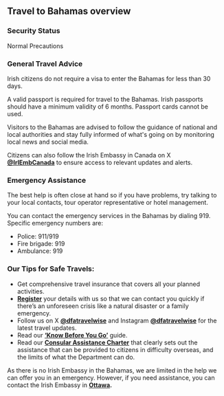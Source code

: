 ## Travel to Bahamas overview

### **Security Status**

Normal Precautions

### **General Travel Advice**

Irish citizens do not require a visa to enter the Bahamas for less than 30 days.

A valid passport is required for travel to the Bahamas. Irish passports should have a minimum validity of 6 months. Passport cards cannot be used.

Visitors to the Bahamas are advised to follow the guidance of national and local authorities and stay fully informed of what's going on by monitoring local news and social media.

Citizens can also follow the Irish Embassy in Canada on X [**@IrlEmbCanada**](https://x.com/IrlEmbCanada?ref_src=twsrc%5Egoogle%7Ctwcamp%5Eserp%7Ctwgr%5Eauthor) to ensure access to relevant updates and alerts.

### **Emergency Assistance**

The best help is often close at hand so if you have problems, try talking to your local contacts, tour operator representative or hotel management.

You can contact the emergency services in the Bahamas by dialing 919. Specific emergency numbers are:

* Police: 911/919
* Fire brigade: 919
* Ambulance: 919

### **Our Tips for Safe Travels:**

* Get comprehensive travel insurance that covers all your planned activities.
* [**Register**](/en/dfa/overseas-travel/citizens-registration/) your details with us so that we can contact you quickly if there’s an unforeseen crisis like a natural disaster or a family emergency.
* Follow us on X [**@dfatravelwise**](https://www.x.com/DFATravelWise) and Instagram [**@dfatravelwise**](https://www.instagram.com/dfatravelwise/) for the latest travel updates.
* Read our [**‘Know Before You Go’**](/en/dfa/overseas-travel/know-before-you-go-/) guide.
* Read our [**Consular Assistance Charter**](https://www.ireland.ie/en/dfa/overseas-travel/assistance-abroad/consular-assistance-charter/) that clearly sets out the assistance that can be provided to citizens in difficulty overseas, and the limits of what the Department can do.

As there is no Irish Embassy in the Bahamas, we are limited in the help we can offer you in an emergency. However, if you need assistance, you can contact the Irish Embassy in [**Ottawa**](/en/canada/ottawa/)**.**